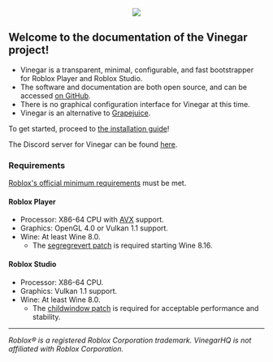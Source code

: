 <p align="center">
  <img style="max-width: 30%" src="/favicon.svg">
</p>

## Welcome to the documentation of the Vinegar project!

- Vinegar is a transparent, minimal, configurable, and fast bootstrapper for Roblox Player and Roblox Studio.
- The software and documentation are both open source, and can be accessed [on GitHub](https://github.com/vinegarhq).
- There is no graphical configuration interface for Vinegar at this time.
- Vinegar is an alternative to [Grapejuice](https://brinkervii.gitlab.io/grapejuice/).

To get started, proceed to [the installation guide](/Installation/index.md)!

The Discord server for Vinegar can be found [here](https://discord.gg/dzdzZ6Pps2).

### Requirements

[Roblox's official minimum requirements](https://en.help.roblox.com/hc/en-us/articles/203312800) must be met. 

#### Roblox Player
- Processor: X86-64 CPU with [AVX](/Troubleshooting/index.md#checking-avx-compatibility) support.
- Graphics: OpenGL 4.0 or Vulkan 1.1 support.
- Wine: At least Wine 8.0.
  - The [segregrevert patch](https://github.com/flathub/io.github.vinegarhq.Vinegar/blob/master/patches/wine/segregrevert.patch) is required starting Wine 8.16.
#### Roblox Studio
- Processor: X86-64 CPU.
- Graphics: Vulkan 1.1 support.
- Wine: At least Wine 8.0.
  - The [childwindow patch](https://github.com/flathub/io.github.vinegarhq.Vinegar/blob/master/patches/wine/childwindow.patch) is required for acceptable performance and stability.

----

_Roblox® is a registered Roblox Corporation trademark. VinegarHQ is not affiliated with Roblox Corporation._
